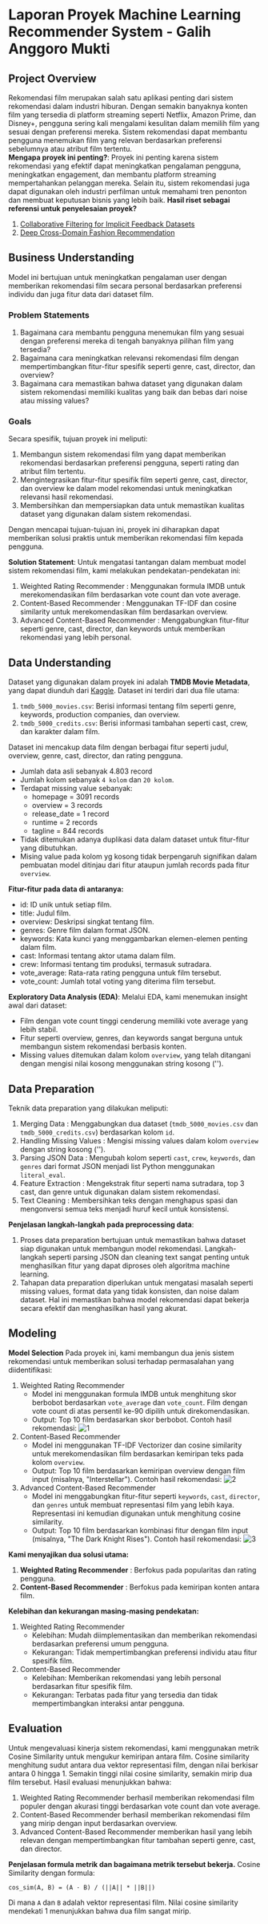 # Laporan Proyek Machine Learning Recommender System - Galih Anggoro Mukti

## Project Overview
<a id="user-content-project-overview"></a>[](#project-overview)
Rekomendasi film merupakan salah satu aplikasi penting dari sistem rekomendasi dalam industri hiburan. Dengan semakin banyaknya konten film yang tersedia di platform streaming seperti Netflix, Amazon Prime, dan Disney+, pengguna sering kali mengalami kesulitan dalam memilih film yang sesuai dengan preferensi mereka. Sistem rekomendasi dapat membantu pengguna menemukan film yang relevan berdasarkan preferensi sebelumnya atau atribut film tertentu.  
**Mengapa proyek ini penting?**:
Proyek ini penting karena sistem rekomendasi yang efektif dapat meningkatkan pengalaman pengguna, meningkatkan engagement, dan membantu platform streaming mempertahankan pelanggan mereka. Selain itu, sistem rekomendasi juga dapat digunakan oleh industri perfilman untuk memahami tren penonton dan membuat keputusan bisnis yang lebih baik.
**Hasil riset sebagai referensi untuk penyelesaian proyek?**
1. [Collaborative Filtering for Implicit Feedback Datasets](https://ieeexplore.ieee.org/document/4781121?spm=5aebb161.76e4cdc2.0.0.4374c921IcX80i)
2. [Deep Cross-Domain Fashion Recommendation](https://doi.org/10.1145/3109859.3109861)

## Business Understanding
<a id="user-content-business-understanding"></a>[](#business-understanding)
Model ini bertujuan untuk meningkatkan pengalaman user dengan memberikan rekomendasi film secara personal berdasarkan preferensi individu dan juga fitur data dari dataset film.

### Problem Statements
<a id="user-content-problem-statements"></a>[](#problem-statements)
1. Bagaimana cara membantu pengguna menemukan film yang sesuai dengan preferensi mereka di tengah banyaknya pilihan film yang tersedia? 
2. Bagaimana cara meningkatkan relevansi rekomendasi film dengan mempertimbangkan fitur-fitur spesifik seperti genre, cast, director, dan overview?
3. Bagaimana cara memastikan bahwa dataset yang digunakan dalam sistem rekomendasi memiliki kualitas yang baik dan bebas dari noise atau missing values?

### Goals
<a id="user-content-goals"></a>[](#goals)
Secara spesifik, tujuan proyek ini meliputi:
1. Membangun sistem rekomendasi film yang dapat memberikan rekomendasi berdasarkan preferensi pengguna, seperti rating dan atribut film tertentu.
2. Mengintegrasikan fitur-fitur spesifik film seperti genre, cast, director, dan overview ke dalam model rekomendasi untuk meningkatkan relevansi hasil rekomendasi.
3. Membersihkan dan mempersiapkan data untuk memastikan kualitas dataset yang digunakan dalam sistem rekomendasi.

Dengan mencapai tujuan-tujuan ini, proyek ini diharapkan dapat memberikan solusi praktis untuk memberikan rekomendasi film kepada pengguna.

**Solution Statement**:
Untuk mengatasi tantangan dalam membuat model sistem rekomendasi film, kami melakukan pendekatan-pendekatan ini:
1. Weighted Rating Recommender : Menggunakan formula IMDB untuk merekomendasikan film berdasarkan vote count dan vote average.
2. Content-Based Recommender : Menggunakan TF-IDF dan cosine similarity untuk merekomendasikan film berdasarkan overview.
3. Advanced Content-Based Recommender : Menggabungkan fitur-fitur seperti genre, cast, director, dan keywords untuk memberikan rekomendasi yang lebih personal.

## Data Understanding
<a id="user-content-data-understanding"></a>[](#data-understanding)
Dataset yang digunakan dalam proyek ini adalah **TMDB Movie Metadata**, yang dapat diunduh dari [Kaggle](https://www.kaggle.com/datasets/tmdb/tmdb-movie-metadata?spm=5aebb161.76e4cdc2.0.0.4374c921IcX80i). Dataset ini terdiri dari dua file utama:
1. `tmdb_5000_movies.csv`: Berisi informasi tentang film seperti genre, keywords, production companies, dan overview.
2. `tmdb_5000_credits.csv`: Berisi informasi tambahan seperti cast, crew, dan karakter dalam film.

Dataset ini mencakup data film dengan berbagai fitur seperti judul, overview, genre, cast, director, dan rating pengguna.
- Jumlah data asli sebanyak 4.803 record
- Jumlah kolom sebanyak `4 kolom` dan `20 kolom`.
- Terdapat missing value sebanyak:
	- homepage = 3091 records
	- overview = 3 records
	- release_date = 1 record
	- runtime = 2 records
	- tagline = 844 records
- Tidak ditemukan adanya duplikasi data dalam dataset untuk fitur-fitur yang dibutuhkan.
- Mising value pada kolom yg kosong tidak berpengaruh signifikan dalam pembuatan model ditinjau dari fitur ataupun jumlah records pada fitur `overview`.

**Fitur-fitur pada data di antaranya:**
- id: ID unik untuk setiap film.  
- title: Judul film.
- overview: Deskripsi singkat tentang film.
- genres: Genre film dalam format JSON.
- keywords: Kata kunci yang menggambarkan elemen-elemen penting dalam film.
- cast: Informasi tentang aktor utama dalam film.
- crew: Informasi tentang tim produksi, termasuk sutradara.
- vote_average: Rata-rata rating pengguna untuk film tersebut.
- vote_count: Jumlah total voting yang diterima film tersebut.

**Exploratory Data Analysis (EDA)**:
Melalui EDA, kami menemukan insight awal dari dataset:
- Film dengan vote count tinggi cenderung memiliki vote average yang lebih stabil.
- Fitur seperti overview, genres, dan keywords sangat berguna untuk membangun sistem rekomendasi berbasis konten.  
- Missing values ditemukan dalam kolom `overview`, yang telah ditangani dengan mengisi nilai kosong menggunakan string kosong ('').

## Data Preparation
<a id="user-content-data-preparation"></a>[](#data-preparation)
Teknik data preparation yang dilakukan meliputi:
1. Merging Data : Menggabungkan dua dataset (`tmdb_5000_movies.csv` dan `tmdb_5000_credits.csv`) berdasarkan kolom `id`.
2. Handling Missing Values : Mengisi missing values dalam kolom `overview` dengan string kosong ('').
3. Parsing JSON Data : Mengubah kolom seperti `cast`, `crew`, `keywords`, dan `genres` dari format JSON menjadi list Python menggunakan `literal_eval`.
4. Feature Extraction : Mengekstrak fitur seperti nama sutradara, top 3 cast, dan genre untuk digunakan dalam sistem rekomendasi.
5. Text Cleaning : Membersihkan teks dengan menghapus spasi dan mengonversi semua teks menjadi huruf kecil untuk konsistensi.

**Penjelasan langkah-langkah pada preprocessing data**:
1. Proses data preparation bertujuan untuk memastikan bahwa dataset siap digunakan untuk membangun model rekomendasi. Langkah-langkah seperti parsing JSON dan cleaning text sangat penting untuk menghasilkan fitur yang dapat diproses oleh algoritma machine learning. 
2. Tahapan data preparation diperlukan untuk mengatasi masalah seperti missing values, format data yang tidak konsisten, dan noise dalam dataset. Hal ini memastikan bahwa model rekomendasi dapat bekerja secara efektif dan menghasilkan hasil yang akurat.

## Modeling
<a id="user-content-modeling"></a>[](#modeling)
**Model Selection**
Pada proyek ini, kami membangun dua jenis sistem rekomendasi untuk memberikan solusi terhadap permasalahan yang diidentifikasi:
1. Weighted Rating Recommender
	- Model ini menggunakan formula IMDB untuk menghitung skor berbobot berdasarkan `vote_average` dan `vote_count`. Film dengan vote count di atas persentil ke-90 dipilih untuk direkomendasikan.  
	- Output: Top 10 film berdasarkan skor berbobot. Contoh hasil rekomendasi:
![1](https://github.com/user-attachments/assets/43da95b8-a33a-401b-a2be-f30e6059fc64)
2. Content-Based Recommender
	- Model ini menggunakan TF-IDF Vectorizer dan cosine similarity untuk merekomendasikan film berdasarkan kemiripan teks pada kolom `overview`.    
	- Output: Top 10 film berdasarkan kemiripan overview dengan film input (misalnya, "Interstellar"). Contoh hasil rekomendasi:
![2](https://github.com/user-attachments/assets/d24245ff-634e-4375-8ae0-e95b8aa709ac)
3. Advanced Content-Based Recommender
	- Model ini menggabungkan fitur-fitur seperti `keywords`, `cast`, `director`, dan `genres` untuk membuat representasi film yang lebih kaya. Representasi ini kemudian digunakan untuk menghitung cosine similarity.    
	- Output: Top 10 film berdasarkan kombinasi fitur dengan film input (misalnya, "The Dark Knight Rises"). Contoh hasil rekomendasi:
![3](https://github.com/user-attachments/assets/6df96f64-2e53-4bc8-b3a5-aede18336d8d)

**Kami menyajikan dua solusi utama:**
1. **Weighted Rating Recommender** : Berfokus pada popularitas dan rating pengguna.
2. **Content-Based Recommender** : Berfokus pada kemiripan konten antara film.

**Kelebihan dan kekurangan masing-masing pendekatan:**
1. Weighted Rating Recommender    
	- Kelebihan: Mudah diimplementasikan dan memberikan rekomendasi berdasarkan preferensi umum pengguna.  
	- Kekurangan: Tidak mempertimbangkan preferensi individu atau fitur spesifik film.
2. Content-Based Recommender    
	- Kelebihan: Memberikan rekomendasi yang lebih personal berdasarkan fitur spesifik film.  
	- Kekurangan: Terbatas pada fitur yang tersedia dan tidak mempertimbangkan interaksi antar pengguna.
         
## Evaluation
<a id="user-content-evaluation"></a>[](#evaluation)
Untuk mengevaluasi kinerja sistem rekomendasi, kami menggunakan metrik Cosine Similarity  untuk mengukur kemiripan antara film. Cosine similarity menghitung sudut antara dua vektor representasi film, dengan nilai berkisar antara 0 hingga 1. Semakin tinggi nilai cosine similarity, semakin mirip dua film tersebut. 
Hasil evaluasi menunjukkan bahwa: 
1. Weighted Rating Recommender  berhasil memberikan rekomendasi film populer dengan akurasi tinggi berdasarkan vote count dan vote average.
2. Content-Based Recommender  berhasil memberikan rekomendasi film yang mirip dengan input berdasarkan overview.  
3. Advanced Content-Based Recommender  memberikan hasil yang lebih relevan dengan mempertimbangkan fitur tambahan seperti genre, cast, dan director.

**Penjelasan formula metrik dan bagaimana metrik tersebut bekerja.**
Cosine Similarity dengan formula:

`cos_sim(A, B) = (A · B) / (||A|| * ||B||)`

Di mana `A` dan `B` adalah vektor representasi film. Nilai cosine similarity mendekati 1 menunjukkan bahwa dua film sangat mirip. 
